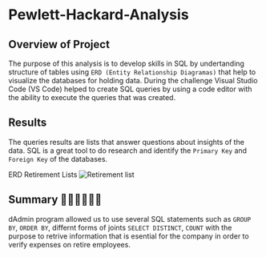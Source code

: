 # **Pewlett-Hackard-Analysis**

## **Overview of Project**
The purpose of this analysis is to develop skills in SQL by undertanding structure of tables using `ERD (Entity Relationship Diagramas)` that help to visualize the databases for holding data. 
During the challenge Visual Studio Code (VS Code) helped to create SQL queries by using a code editor with the ability to execute the queries that was created. 

## **Results**
The queries results are lists that answer questions about insights of the data. SQL is a great tool to do research and identify the `Primary Key` and `Foreign Key` of the databases.

ERD Retirement Lists
![Retirement list](Pewlett-Hackard-Analysis/EmployeeDB.png)

## **Summary** :white_haired_woman::person_white_hair::older_man::older_woman:
dAdmin program allowed us to use several SQL statements such as `GROUP BY`, `ORDER BY`, differnt forms of joints `SELECT DISTINCT`, `COUNT` with the purpose to retrive information that is esential for the company in order to verify expenses on retire employees.

